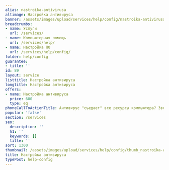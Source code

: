 ```yaml
---
alias: nastroika-antivirusa
altimage: Настройка антивируса
banner: /assets/images/upload/services/help/config/nastroika-antivirusa.jpg
breadcrumbs:
- name: Услуги
  url: /services/
- name: Компьютерная помощь
  url: /services/help/
- name: Настройка ПО
  url: /services/help/config/
folder: help/config
guarantee:
- title: ''
id: 89
layout: service
listtitle: Настройка антивируса
longtitle: Настройка антивируса
offers:
- name: Настройка антивируса
  price: 600
  type: eq
phoneCallToActionTitle: Антивирус "съедает" все ресурсы компьютера? Звоните!
popular: 'false'
section: /services
seo:
  description: ''
  h1: ''
  keywords: []
  title: ''
sort: 1300
thumbnail: /assets/images/upload/services/help/config/thumb_nastroika-antivirusa.jpg
title: Настройка антивируса
typePost: help-config
---
```

